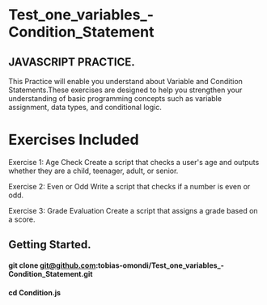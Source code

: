 # Test_one_variables_-Condition_Statement

## JAVASCRIPT PRACTICE.
This Practice will enable you understand about Variable and Condition Statements.These exercises are designed to help you strengthen your understanding of basic programming concepts such as variable assignment, data types, and conditional logic.

# Exercises Included
Exercise 1: Age Check
Create a script that checks a user's age and outputs whether they are a child, teenager, adult, or senior.

Exercise 2: Even or Odd
Write a script that checks if a number is even or odd.

Exercise 3: Grade Evaluation
Create a script that assigns a grade based on a score.

## Getting Started.
#### git clone git@github.com:tobias-omondi/Test_one_variables_-Condition_Statement.git
#### cd Condition.js